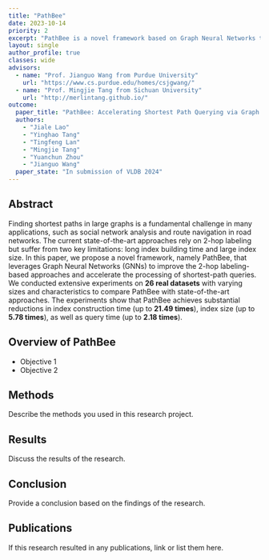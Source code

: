 ```yaml
---
title: "PathBee"
date: 2023-10-14
priority: 2
excerpt: "PathBee is a novel framework based on Graph Neural Networks that offers significant improvements to the existing 2-hop labeling-based approaches"
layout: single
author_profile: true
classes: wide
advisors:
  - name: "Prof. Jianguo Wang from Purdue University"
    url: "https://www.cs.purdue.edu/homes/csjgwang/"
  - name: "Prof. Mingjie Tang from Sichuan University"
    url: "http://merlintang.github.io/"
outcome:
  paper_title: "PathBee: Accelerating Shortest Path Querying via Graph Neural Networks"
  authors: 
    - "Jiale Lao"
    - "Yinghao Tang"
    - "Tingfeng Lan"
    - "Mingjie Tang"
    - "Yuanchun Zhou"
    - "Jianguo Wang"
  paper_state: "In submission of VLDB 2024"
---
```


## Abstract

Finding shortest paths in large graphs is a fundamental challenge in many applications, such as social network analysis and route navigation in road networks. The current state-of-the-art approaches rely on 2-hop labeling but suffer from two key limitations: long index building time and large index size. In this paper, we propose a novel framework, namely PathBee, that leverages Graph Neural Networks (GNNs) to improve the 2-hop labeling-based approaches and accelerate the processing of shortest-path queries. We conducted extensive experiments on **26 real datasets** with varying sizes and characteristics to compare PathBee with state-of-the-art approaches. The experiments show that PathBee achieves substantial reductions in index construction time (up to **21.49 times**), index size (up to **5.78 times**), as well as query time (up to **2.18 times**).

## Overview of PathBee

- Objective 1
- Objective 2

## Methods

Describe the methods you used in this research project.

## Results

Discuss the results of the research.

## Conclusion

Provide a conclusion based on the findings of the research.

## Publications

If this research resulted in any publications, link or list them here.
